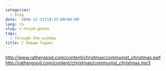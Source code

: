 ```yaml
---
categories:
  - blog
date: '2008-12-31T19:33:00+00:00'
lang: ru
slug: s-novym-godom
tags:
  - through-the-window
title: С Новым Годом!
---
```




  
<http://www.rathergood.com/content/christmas/communist_christmas.swf>  
<http://rathergood.com/content/christmas/communist_christmas.mp3>  
  
  
